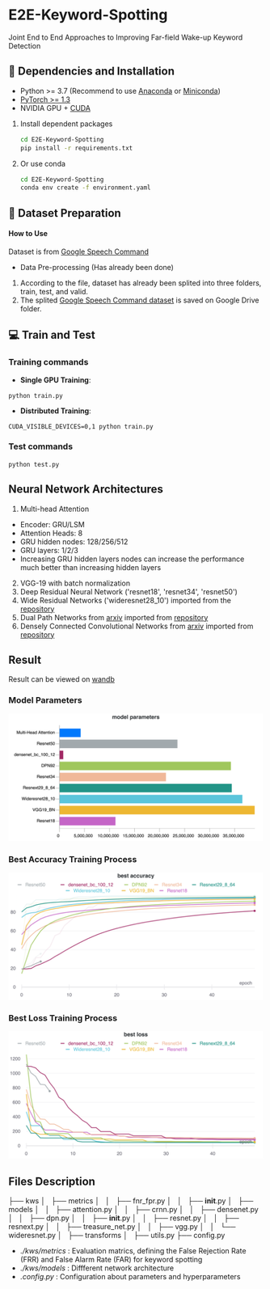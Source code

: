 # E2E-Keyword-Spotting

Joint End to End Approaches to Improving Far-field Wake-up Keyword Detection

## :wrench: Dependencies and Installation

- Python >= 3.7 (Recommend to use [Anaconda](https://www.anaconda.com/download/#linux) or [Miniconda](https://docs.conda.io/en/latest/miniconda.html))
- [PyTorch >= 1.3](https://pytorch.org/)
- NVIDIA GPU + [CUDA](https://developer.nvidia.com/cuda-downloads)


1. Install dependent packages

    ```bash
    cd E2E-Keyword-Spotting
    pip install -r requirements.txt
    ```
2. Or use conda 
    ```bash
    cd E2E-Keyword-Spotting
    conda env create -f environment.yaml
    ```

## :turtle: Dataset Preparation

#### How to Use
Dataset is from [Google Speech Command](./basicsr/data/paired_image_dataset.py) 
* Data Pre-processing (Has already been done)
1. According to the file, dataset has already been splited into three folders, train, test, and valid. 
1. The splited [Google Speech Command dataset](https://drive.google.com/file/d/1InqR8n7l5Qj6voJREpcjHYWHVTKG-BbB/view?usp=sharing) is saved on Google Drive folder. 
    
## :computer: Train and Test
### Training commands
- **Single GPU Training**: 
```
python train.py
```
- **Distributed Training**: 
```
CUDA_VISIBLE_DEVICES=0,1 python train.py
```
### Test commands
```
python test.py 
```
## Neural Network Architectures  
1. Multi-head Attention
* Encoder: GRU/LSM 
* Attention Heads: 8
* GRU hidden nodes: 128/256/512
* GRU layers: 1/2/3
* Increasing GRU hidden layers nodes can increase the performance much better than increasing hidden layers 

2. VGG-19 with batch normalization
3. Deep Residual Neural Network ('resnet18', 'resnet34', 'resnet50') 
4. Wide Residual Networks ('wideresnet28_10') imported from the [repository](https://github.com/xternalz/WideResNet-pytorch/blob/master/wideresnet.py)
5. Dual Path Networks from [arxiv](https://arxiv.org/abs/1707.01629) imported from [repository](https://github.com/kuangliu/pytorch-cifar/blob/master/models/dpn.py)
6. Densely Connected Convolutional Networks from [arxiv](https://arxiv.org/abs/1608.06993) imported from [repository](https://github.com/bearpaw/pytorch-classification/blob/master/models/cifar/densenet.py)

## Result

Result can be viewed on [wandb](https://wandb.ai/bozliu/google_speech_command?workspace=user-bozliu)

### Model Parameters 
![image](images/model_parameters.png)

### Best Accuracy Training Process
![image](https://github.com/bozliu/E2E-Keyword-Spotting/blob/main/images/best%20accuracy.png)

### Best Loss Training Process
![image](https://github.com/bozliu/E2E-Keyword-Spotting/blob/main/images/best%20loss.png)

## Files Description
├── kws
│   ├── metrics
│   │   ├── fnr_fpr.py
│   │   ├── __init__.py
│   ├── models
│   │   ├── attention.py
│   │   ├── crnn.py
│   │   ├── densenet.py
│   │   ├── dpn.py
│   │   ├── __init__.py
│   │   ├── resnet.py
│   │   ├── resnext.py
│   │   ├── treasure_net.py
│   │   ├── vgg.py
│   │   └── wideresnet.py
│   ├── transforms
│   ├── utils.py
├── config.py

   

* *./kws/metrics* : Evaluation matrics, defining the False Rejection Rate (FRR) and False Alarm Rate (FAR) for keyword spotting
* *./kws/models* : Diffferent network architecture 
* *.config.py* : Configuration about parameters and hyperparameters
